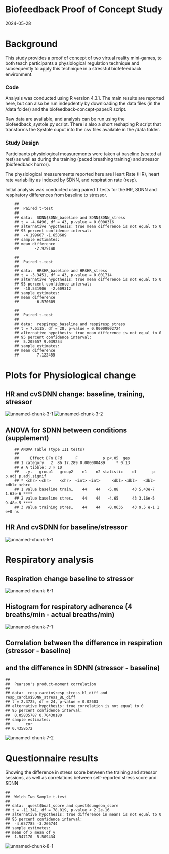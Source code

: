 Biofeedback Proof of Concept Study
================
2024-05-28

# Background

This study provides a proof of concept of two virtual reality
mini-games, to both teach participants a physiological regulation
technique and subsequently to apply this technique in a stressful
biofefeedback environment.

### Code

Analysis was conducted using R version 4.3.1. The main results are reported here, but can also be run indepdently by downloading the data files (in the /data folder) and the biofeedback-concept-paper.R script. 

Raw data are available, and analysis can be run using the biofeedback_systole.py script. There is also a short reshaping R script that transforms the Systole ouput into the csv files available in the /data folder.

### Study Design

Participants physiological measurements were taken at baseline (seated
at rest) as well as during the training (paced breathing training) and
stressor (biofeedback horror).

The physiological measurements reported here are Heart Rate (HR), heart
rate variability as indexed by SDNN, and respiration rate (resp).

Initial analysis was conducted using paired T tests for the HR, 
SDNN and respiratory differences from baseline to stressor.

        ## 
        ##  Paired t-test
        ## 
        ## data:  SDNN$SDNN_baseline and SDNN$SDNN_stress
        ## t = -4.6496, df = 43, p-value = 0.0000316
        ## alternative hypothesis: true mean difference is not equal to 0
        ## 95 percent confidence interval:
        ##  -4.199607 -1.658689
        ## sample estimates:
        ## mean difference 
        ##       -2.929148
        
        ## 
        ##  Paired t-test
        ## 
        ## data:  HR$HR_baseline and HR$HR_stress
        ## t = -3.3451, df = 43, p-value = 0.001714
        ## alternative hypothesis: true mean difference is not equal to 0
        ## 95 percent confidence interval:
        ##  -10.531906  -2.609312
        ## sample estimates:
        ## mean difference 
        ##       -6.570609
        
        ## 
        ##  Paired t-test
        ## 
        ## data:  resp$resp_baseline and resp$resp_stress
        ## t = 7.6115, df = 28, p-value = 0.00000002724
        ## alternative hypothesis: true mean difference is not equal to 0
        ## 95 percent confidence interval:
        ##  5.205657 9.039254
        ## sample estimates:
        ## mean difference 
        ##        7.122455

# Plots for Physiological change

## HR and cvSDNN change: baseline, training, stressor

![unnamed-chunk-3-1](figure-gfm/unnamed-chunk-3-1.png)
![unnamed-chunk-3-2](figure-gfm/unnamed-chunk-3-2.png)


## ANOVA for SDNN between conditions (supplement)

        ## ANOVA Table (type III tests)
        ## 
        ##     Effect DFn DFd      F           p p<.05  ges
        ## 1 category   2  86 17.289 0.000000489     * 0.13
        ## # A tibble: 3 × 10
        ##   .y.   group1   group2    n1    n2 statistic    df       p   p.adj p.adj.signif
        ## * <chr> <chr>    <chr>  <int> <int>     <dbl> <dbl>   <dbl>   <dbl> <chr>       
        ## 1 value baseline train…    44    44   -5.88      43 5.43e-7 1.63e-6 ****        
        ## 2 value baseline stres…    44    44   -4.65      43 3.16e-5 9.48e-5 ****        
        ## 3 value training stres…    44    44   -0.0636    43 9.5 e-1 1   e+0 ns

## HR And cvSDNN for baseline/stressor

![unnamed-chunk-5-1](figure-gfm/unnamed-chunk-5-1.png)

# Respiratory analysis

## Respiration change baseline to stressor

![unnamed-chunk-6-1](figure-gfm/unnamed-chunk-6-1.png)

## Histogram for respiratory adherence (4 breaths/min - actual breaths/min)

![unnamed-chunk-7-1](figure-gfm/unnamed-chunk-7-1.png)


## Correlation between the difference in respiration (stressor - baseline) 
## and the difference in SDNN (stressor - baseline)


    ## 
    ##  Pearson's product-moment correlation
    ## 
    ## data:  resp_cardio$resp_stress_bl_diff and resp_cardio$SDNN_stress_BL_diff
    ## t = 2.3725, df = 24, p-value = 0.02603
    ## alternative hypothesis: true correlation is not equal to 0
    ## 95 percent confidence interval:
    ##  0.05835787 0.70430180
    ## sample estimates:
    ##       cor 
    ## 0.4358572


![unnamed-chunk-7-2](figure-gfm/unnamed-chunk-7-2.png)

# Questionnaire results

Showing the difference in stress score between the training and stressor
sessions, as well as correlations between self-reported stress score and
SDNN

    ## 
    ##  Welch Two Sample t-test
    ## 
    ## data:  quest$boat_score and quest$dungeon_score
    ## t = -11.341, df = 78.019, p-value < 2.2e-16
    ## alternative hypothesis: true difference in means is not equal to 0
    ## 95 percent confidence interval:
    ##  -4.657785 -3.266744
    ## sample estimates:
    ## mean of x mean of y 
    ##  1.547170  5.509434
    
![unnamed-chunk-8-1](figure-gfm/unnamed-chunk-8-1.png)






